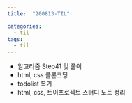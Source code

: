 ```yaml
---
title:  "200813-TIL"

categories:
  - til
tags:
  - til
---
```

 - 알고리즘 Step41 및 풀이
 - html, css 클론코딩
 - todolist 복기
 - html, css, 토이프로젝트 스터디 노트 정리
 